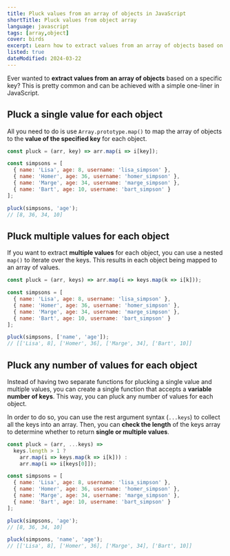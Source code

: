 ```yaml
---
title: Pluck values from an array of objects in JavaScript
shortTitle: Pluck values from object array
language: javascript
tags: [array,object]
cover: birds
excerpt: Learn how to extract values from an array of objects based on a specified key.
listed: true
dateModified: 2024-03-22
---
```


Ever wanted to **extract values from an array of objects** based on a specific key? This is pretty common and can be achieved with a simple one-liner in JavaScript.

## Pluck a single value for each object

All you need to do is use `Array.prototype.map()` to map the array of objects to the **value of the specified key** for each object.

```js
const pluck = (arr, key) => arr.map(i => i[key]);

const simpsons = [
  { name: 'Lisa', age: 8, username: 'lisa_simpson' },
  { name: 'Homer', age: 36, username: 'homer_simpson' },
  { name: 'Marge', age: 34, username: 'marge_simpson' },
  { name: 'Bart', age: 10, username: 'bart_simpson' }
];

pluck(simpsons, 'age');
// [8, 36, 34, 10]
```

## Pluck multiple values for each object

If you want to extract **multiple values** for each object, you can use a nested `map()` to iterate over the keys. This results in each object being mapped to an array of values.

```js
const pluck = (arr, keys) => arr.map(i => keys.map(k => i[k]));

const simpsons = [
  { name: 'Lisa', age: 8, username: 'lisa_simpson' },
  { name: 'Homer', age: 36, username: 'homer_simpson' },
  { name: 'Marge', age: 34, username: 'marge_simpson' },
  { name: 'Bart', age: 10, username: 'bart_simpson' }
];

pluck(simpsons, ['name', 'age']);
// [['Lisa', 8], ['Homer', 36], ['Marge', 34], ['Bart', 10]]
```

## Pluck any number of values for each object

Instead of having two separate functions for plucking a single value and multiple values, you can create a single function that accepts a **variable number of keys**. This way, you can pluck any number of values for each object.

In order to do so, you can use the rest argument syntax (`...keys`) to collect all the keys into an array. Then, you can **check the length** of the keys array to determine whether to return **single or multiple values**.

```js
const pluck = (arr, ...keys) =>
  keys.length > 1 ?
    arr.map(i => keys.map(k => i[k])) :
    arr.map(i => i[keys[0]]);

const simpsons = [
  { name: 'Lisa', age: 8, username: 'lisa_simpson' },
  { name: 'Homer', age: 36, username: 'homer_simpson' },
  { name: 'Marge', age: 34, username: 'marge_simpson' },
  { name: 'Bart', age: 10, username: 'bart_simpson' }
];

pluck(simpsons, 'age');
// [8, 36, 34, 10]

pluck(simpsons, 'name', 'age');
// [['Lisa', 8], ['Homer', 36], ['Marge', 34], ['Bart', 10]]
```

